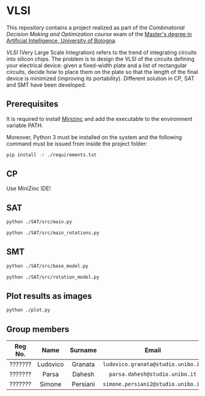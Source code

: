 # VLSI

This repository contains a project realized as part of the *Combinatorial Decision Making and Optimization course* exam of the [Master's degree in Artificial Intelligence, University of Bologna](https://corsi.unibo.it/2cycle/artificial-intelligence).

*VLSI* (Very Large Scale Integration) refers to the trend of integrating circuits into silicon chips.
The problem is to design the VLSI of the circuits defining your electrical device: given a
fixed-width plate and a list of rectangular circuits, decide how to place them
on the plate so that the length of the final device is minimized (improving its
portability).
Different solution in CP, SAT and SMT have been developed.

## Prerequisites

It is required to install [Minizinc](https://www.minizinc.org/) and add the executable to the environment variable PATH.

Moreover, Python 3 must be installed on the system and the following command must be issued from inside the project folder:

```bash
pip install -r ./requirements.txt
```

## CP

Use MiniZinc IDE!

## SAT

```bash
python ./SAT/src/main.py
```

```bash
python ./SAT/src/main_rotations.py
```

## SMT

```bash
python ./SAT/src/base_model.py
```

```bash
python ./SAT/src/rotation_model.py
```

## Plot results as images

```bash
python ./plot.py
```

## Group members

|  Reg No.  |  Name     |  Surname  |     Email                              |    Username      |
| :-------: | :-------: | :-------: | :------------------------------------: | :--------------: |
|  ???????  | Ludovico  | Granata   | `ludovico.granata@studio.unibo.it`     | [_LudovicoGranata_](https://github.com/LudovicoGranata) |
|  ???????  | Parsa     | Dahesh    | `parsa.dahesh@studio.unibo.it`         | [_ParsaD23_](https://github.com/ParsaD23) |
|  ???????  | Simone    | Persiani  | `simone.persiani2@studio.unibo.it`     | [_iosonopersia_](https://github.com/iosonopersia) |
